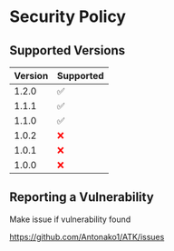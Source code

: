 # Security Policy

## Supported Versions

| Version | Supported          |
| ------- | ------------------ |
| 1.2.0   | :white_check_mark: |
| 1.1.1   | :white_check_mark: |
| 1.1.0   | :white_check_mark: |
| 1.0.2 | <span style="color:red;">&#10060;</span> |
| 1.0.1 | <span style="color:red;">&#10060;</span>|
| 1.0.0 | <span style="color:red;">&#10060;</span> |

## Reporting a Vulnerability

Make issue if vulnerability found

https://github.com/Antonako1/ATK/issues
